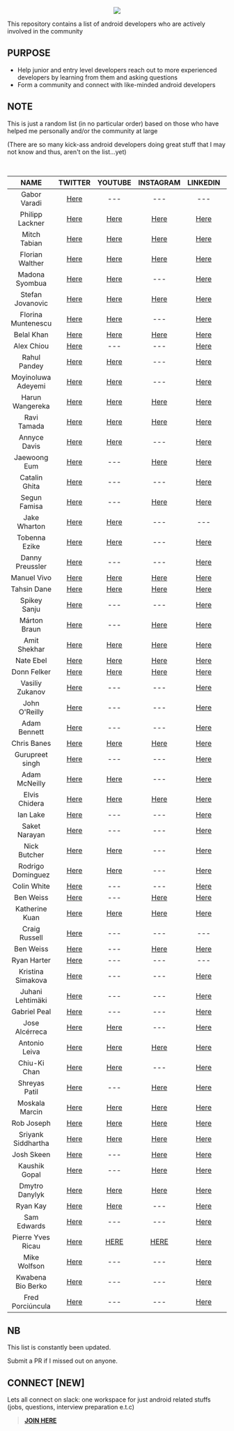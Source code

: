 
<p align="center">
<img src ="https://user-images.githubusercontent.com/39574228/146045767-f9b98ed1-67a7-4fbd-8989-cd76aa95eb98.png">
</p>

<p align="left">
 This repository contains a list of android developers who are actively involved in the community
</p>

## PURPOSE
  - Help junior and entry level developers reach out to more experienced developers by learning from them and asking questions
  - Form a community and connect with like-minded android developers
  
## NOTE
  This is just a random list (in no particular order) based on those who have helped me personally and/or the community at large 
  
  (There are so many kick-ass android developers doing great stuff that I may not know and thus, aren't on the list...yet)

  
<br/>

 | <b>NAME</b>        | TWITTER          | YOUTUBE  | INSTAGRAM  |  LINKEDIN  | GITHUB
| :-------------: |:-------------:| :-----:|  :---------:| :---------:| :---------:|
| Gabor Varadi     | <a href="https://twitter.com/zhuinden/">Here</a> | --- | --- | --- | <a href="https://github.com/zhuinden">Here</a> | 
| Philipp Lackner    | <a href="https://twitter.com/plcoding/">Here</a> | <a href="https://www.youtube.com/channel/UCKNTZMRHPLXfqlbdOI7mCkg/">Here</a> | <a href="https://www.instagram.com/philipplackner_official/">Here</a>  |  <a href="https://www.linkedin.com/in/philipp-lackner/">Here</a> | <a href="https://github.com/philipplackner/">Here</a> | 
  | Mitch Tabian |  <a href="https://twitter.com/mitch_tabian/">Here</a>  | <a href="https://www.youtube.com/channel/UCoNZZLhPuuRteu02rh7bzsw/">Here</a>  |  <a href="https://www.instagram.com/codingwithmitch/">Here</a> | <a href="https://www.linkedin.com/in/mitch-tabian-995994b2/">Here</a> | <a href="https://github.com/mitchtabian/">Here</a> | 
|  Florian Walther |  <a href="https://twitter.com/codinginflow/">Here</a>  | <a href="https://www.youtube.com/c/MadonaSyombua/">Here</a>  |  <a href="https://www.instagram.com/codinginflow/">Here</a> | <a href="https://www.linkedin.com/in/florianwalther90/">Here</a> | <a href="https://github.com/codinginflow/">Here</a> | 
|  Madona Syombua |  <a href="https://twitter.com/madona_syombua/">Here</a>  | <a href="https://www.youtube.com/channel/UC_Fh8kvtkVPkeihBs42jGcA/">Here</a>  | --- | <a href="https://www.linkedin.com/in/madona-syombua/">Here</a> | <a href="https://github.com/Madonahs/">Here</a> | 
| Stefan Jovanovic |  <a href="https://twitter.com/stevdzas/">Here</a>  | <a href="https://www.youtube.com/c/StevdzaSan/">Here</a>  |  <a href="https://www.instagram.com/stevdza_san/">Here</a> | <a href="https://www.linkedin.com/in/stefan-jovanovic-850651168/">Here</a> | <a href="https://github.com/stevdza-san/">Here</a> | 
  | Florina Muntenescu |  <a href="https://twitter.com/FMuntenescu/">Here</a>  | <a href="https://www.youtube.com/channel/UC8_H4SVAuupaB6ZjMDfGx7g/">Here</a>  | --- | <a href="https://www.linkedin.com/in/florina-muntenescu-314b8921/" >Here</a> | <a href="https://github.com/florina-muntenescu/">Here</a> | 
 |  Belal Khan |  <a href="https://twitter.com/probelalkhan/">Here</a>  | <a href="https://www.youtube.com/channel/UC9YTuDeKzDoyOphWHtdK0jA/">Here</a>  |  <a href="https://www.instagram.com/probelalkhan/">Here</a> | <a href="https://www.linkedin.com/in/probelalkhan/">Here</a> | <a href="https://github.com/probelalkhan/">Here</a> | 
  |  Alex Chiou |  <a href="https://twitter.com/alexchiou/">Here</a>  | ---  |  --- | <a href="https://www.linkedin.com/in/alexander-chiou/">Here</a> | <a href="https://github.com/Gear61/">Here</a> | 
  | Rahul Pandey |  <a href="https://twitter.com/rpandey1234/">Here</a>  | <a href="https://www.youtube.com/c/RahulPandeyrkp/">Here</a>  | --- | <a href="https://www.linkedin.com/in/rpandey1234/">Here</a> | <a href="https://github.com/rpandey1234/">Here</a> | 
  | Moyinoluwa Adeyemi |  <a href="https://twitter.com/moyheen/">Here</a>  | <a href="https://www.youtube.com/channel/UCtn3JXTnVXvlS2Lz4Znzgow/">Here</a>  | --- | <a href="https://www.linkedin.com/in/moyinoluwa/">Here</a> | <a href="https://github.com/moyheen/">Here</a> | 
   | Harun Wangereka |  <a href="https://twitter.com/wangerekaharun/">Here</a>  | <a href="https://www.youtube.com/channel/UC0Sbc-pfrc580pbWwUzQ4Bg/">Here</a>  | <a href="https://www.instagram.com/wangerekaharun/">Here</a> | <a href="https://www.linkedin.com/in/harun-wangereka-442b37b9/">Here</a> | <a href="https://github.com/wangerekaharun/">Here</a> | 
 | Ravi Tamada |  <a href="https://twitter.com/ravitamada/">Here</a>  | <a href="https://www.youtube.com/user/androidhive/">Here</a>  | <a href="https://www.instagram.com/ravitamada/">Here</a> | <a href="https://www.linkedin.com/in/ravi-tamada/" >Here</a> | <a href="https://github.com/ravi8x/">Here</a> | 
  | Annyce Davis |  <a href="https://twitter.com/brwngrldev/">Here</a>  | <a href="https://www.youtube.com/c/AnnyceDavis/">Here</a>  | --- | <a href="https://www.linkedin.com/in/annycedavis/" >Here</a> | <a href="https://github.com/adavis/">Here</a> | 
 | Jaewoong Eum |  <a href="https://twitter.com/github_skydoves/">Here</a>  |  ---  | <a href="https://www.instagram.com/jw_eum/">Here</a> | <a href="https://www.linkedin.com/in/skydoves/" >Here</a> | <a href="https://github.com/skydoves/">Here</a> | 
 | Catalin Ghita |  <a href="https://twitter.com/CatalinGhita4/">Here</a>  |  ---  | --- | <a href="https://www.linkedin.com/in/catalin-ghita-590504127/" >Here</a> | <a href="https://github.com/catalinghita8/">Here</a> | 
 | Segun Famisa |  <a href="https://twitter.com/segunfamisa/">Here</a>  | ---  | <a href="https://www.instagram.com/segunfamisa/">Here</a> | <a href="https://www.linkedin.com/in/segunfamisa/" >Here</a> | <a href="https://github.com/segunfamisa">Here</a> | 
  | Jake Wharton |  <a href="https://twitter.com/JakeWharton/">Here</a>  | <a href="https://www.youtube.com/c/JakeWharton/">Here</a>  | --- | --- | <a href="https://github.com/JakeWharton/">Here</a> | 
 | Tobenna Ezike |  <a href="https://twitter.com/T0bey_/">Here</a>  |  <a href="https://www.youtube.com/channel/UCdYgVkD3fP3rBjiiiiilb9Q/">Here</a>  | --- | <a href="https://www.linkedin.com/in/tobenna-ezike/" >Here</a> | <a href="https://github.com/Ezike/">Here</a> |
  | Danny Preussler |  <a href="https://twitter.com/PreusslerBerlin/">Here</a>  | --- | --- | <a href="https://www.linkedin.com/in/preusslerberlin/" >Here</a> | <a href="https://github.com/dpreussler/">Here</a> |
 |  Manuel Vivo |  <a href="https://twitter.com/manuelvicnt/">Here</a>  | <a href="https://www.youtube.com/playlist?list=PLFLx5voZ6zgt1eoCGO4rdkTXmr6XA4D_q/">Here</a>  |  <a href="https://www.instagram.com/manuelvicnt/">Here</a> | <a href="https://www.linkedin.com/in/manuel-vicente-vivo-54498653/">Here</a> | <a href="https://github.com/manuelvicnt/">Here</a> | 
  | Tahsin Dane |  <a href="https://twitter.com/tasomaniac/">Here</a>  | <a href="https://www.youtube.com/channel/UCd0ttFt_WObi3kVzMlvuwWA/">Here</a>  |  <a href="https://www.instagram.com/tasomaniac/">Here</a> | <a href="https://www.linkedin.com/in/saidtahsindane/">Here</a> | <a href="https://github.com/tasomaniac/">Here</a> | 
 | Spikey Sanju |  <a href="https://twitter.com/sanjay_spikey/">Here</a>  | ---  | --- | <a href="https://www.linkedin.com/in/spikeysanju/">Here</a> | <a href="https://github.com/Spikeysanju/">Here</a> | 
 | Márton Braun    | <a href="https://twitter.com/zsmb13/">Here</a> | --- | <a href="https://www.instagram.com/zsmb/">Here</a>  |  <a href="https://www.linkedin.com/in/zsmb13/">Here</a> | <a href="https://github.com/zsmb13/">Here</a> | 
  | Amit Shekhar   | <a href="https://twitter.com/amitiitbhu/">Here</a> | <a href="https://www.youtube.com/channel/UCocBChVv7HPx0g5SbnOUv7w/">Here</a> | <a href="https://www.instagram.com/amitshekhariitbhu/">Here</a>  |  <a href="https://www.linkedin.com/in/amit-shekhar-iitbhu/">Here</a> | <a href="https://github.com/amitshekhariitbhu/">Here</a> | 
   | Nate Ebel   | <a href="https://twitter.com/n8ebel/">Here</a> | <a href="https://www.youtube.com/c/goobar/">Here</a> | <a href="https://www.instagram.com/n8ebe/">Here</a>  |  <a href="https://www.linkedin.com/in/n8ebel/">Here</a> | <a href="https://github.com/n8ebel/">Here</a> |
   | Donn Felker   | <a href="https://twitter.com/donnfelker/">Here</a> | <a href="https://www.youtube.com/channel/UCX-K1HK8ejnnQF_GWcMHveg/">Here</a> | <a href="https://www.instagram.com/donnfelker/">Here</a>  |  <a href="https://www.linkedin.com/in/donnfelker/">Here</a> | <a href="https://github.com/donnfelker/">Here</a> |
 | Vasiliy Zukanov  | <a href="https://twitter.com/VasiliyZukanov/">Here</a> | --- | ---  |  <a href="https://www.linkedin.com/in/vasiliy-zukanov/">Here</a> | <a href="https://github.com/techyourchance/">Here</a> | 
 | John O'Reilly  | <a href="https://twitter.com/joreilly/">Here</a> | --- | ---  |  <a href="https://www.linkedin.com/in/johnoreilly/">Here</a> | <a href="https://github.com/joreilly/">Here</a> | 
 | Adam Bennett   | <a href="https://twitter.com/iateyourmic/">Here</a> | --- | --- |  <a href="https://www.linkedin.com/in/adam-bennett-4784b327/">Here</a> | <a href="https://github.com/ditn/">Here</a> |
 | Chris Banes | <a href="https://twitter.com/chrisbanes/">Here</a> | <a href="https://www.youtube.com/c/ChrisBanes/">Here</a> | <a href="https://www.instagram.com/chris_banes/">Here</a>  |  <a href="https://www.linkedin.com/in/chrisbanes/">Here</a> | <a href="https://github.com/chrisbanes/">Here</a> |
 | Gurupreet singh | <a href="https://twitter.com/_gurupreet/">Here</a> | --- | --- |  <a href="https://www.linkedin.com/in/-gurupreet/">Here</a> | <a href="https://github.com/Gurupreet/">Here</a> |
 | Adam McNeilly  | <a href="https://twitter.com/AdamMc331/">Here</a> | <a href="https://www.youtube.com/c/AdamMcNeilly/">Here</a> | --- |  <a href="https://www.linkedin.com/in/adammcneilly/">Here</a> | <a href="https://github.com/AdamMc331/">Here</a> |
 | Elvis Chidera | <a href="https://twitter.com/elvisnchidera/">Here</a> | <a href="https://www.youtube.com/channel/UCC_MzeBWb-NhrlNk72innAA/">Here</a> | <a href="https://www.instagram.com/elvischidera/">Here</a>  |  <a href="https://www.linkedin.com/in/elvischidera/">Here</a> | <a href="https://github.com/elvis10ten/">Here</a> |
 | Ian Lake | <a href="https://twitter.com/ianhlake/">Here</a> | --- | --- |  <a href="https://www.linkedin.com/in/ian-lake-41090711/">Here</a> | <a href="https://github.com/ianhanniballake/">Here</a> |
 | Saket Narayan   | <a href="https://twitter.com/saketme/">Here</a> | --- |  --- |  <a href="https://www.linkedin.com/in/saketme/">Here</a> | <a href="https://github.com/saket/">Here</a> |
 | Nick Butcher   | <a href="https://twitter.com/crafty/">Here</a> | <a href="https://www.youtube.com/c/nickbutcher/">Here</a> | --- |  <a href="https://www.linkedin.com/in/nick-butcher-5831582/">Here</a> | <a href="https://github.com/nickbutcher/">Here</a> |
 | Rodrigo Dominguez   | <a href="https://twitter.com/RodrigoMartinD/">Here</a> | <a href="https://www.youtube.com/channel/UCBs51OPI3dU1hv9yQZ6BOHA/">Here</a> | --- |  <a href="https://www.linkedin.com/in/rodrigo-martin-dominguez-463b5a33/">Here</a> | <a href="https://github.com/rodrigomartind/">Here</a> |
 | Colin White   | <a href="https://twitter.com/colinwhi/">Here</a> | --- | --- |  <a href="https://www.linkedin.com/in/colinrtwhite/">Here</a> | <a href="https://github.com/colinrtwhite/">Here</a> |
 | Ben Weiss   | <a href="https://twitter.com/keyboardsurfer/">Here</a> | --- | <a href="https://www.instagram.com/keyboardsurfer/">Here</a> |  <a href="https://www.linkedin.com/in/keyboardsurfer/">Here</a> | <a href="https://github.com/keyboardsurfer/">Here</a> |
 | Katherine Kuan   | <a href="https://twitter.com/katherine_kuan/">Here</a> | <a href="https://www.youtube.com/c/whatkatfoundout/">Here</a> | <a href="https://www.instagram.com/kat.kuan/">Here</a> |  <a href="https://www.linkedin.com/in/katherine-kuan/">Here</a> | <a href="https://github.com/kkuan2011/">Here</a> |
 | Craig Russell   | <a href="https://twitter.com/trionkidnapper/">Here</a> | --- | --- | --- | <a href="https://github.com/cdrussell/">Here</a> |
 | Ben Weiss   | <a href="https://twitter.com/keyboardsurfer/">Here</a> | --- | <a href="https://www.instagram.com/keyboardsurfer/">Here</a> |  <a href="https://www.linkedin.com/in/keyboardsurfer/">Here</a> | <a href="https://github.com/keyboardsurfer/">Here</a> |
 | Ryan Harter | <a href="https://twitter.com/rharter/">Here</a> | --- | --- |  --- | <a href="https://github.com//rharter/">Here</a> |
 | Kristina Simakova | <a href="https://twitter.com/KristiSimakova/">Here</a> | --- |  --- |  <a href="https://www.linkedin.com/in/ksimakova/">Here</a> | <a href="https://github.com/Kristina-Simakova/">Here</a> |
 | Juhani Lehtimäki | <a href="https://twitter.com/lehtimaeki/">Here</a> | --- |  --- |  <a href="https://www.linkedin.com/in/juhani-lehtim%C3%A4ki-78b327186/">Here</a> | <a href="https://github.com/JuhaniLehtimaeki/">Here</a> |
 | Gabriel Peal | <a href="https://twitter.com/gpeal8/">Here</a> | --- |  --- |  <a href="https://www.linkedin.com/in/gpeal/">Here</a> | <a href="https://github.com/gpeal/">Here</a> |
 | Jose Alcérreca | <a href="https://twitter.com/ppvi/">Here</a> | <a href="https://www.youtube.com/c/JoseAlcerreca">Here</a> |  --- |  <a href="https://www.linkedin.com/in/jose-mar%C3%ADa-alc%C3%A9rreca-01490bb/">Here</a> | <a href="https://github.com/JoseAlcerreca/">Here</a> |
 | Antonio Leiva | <a href="https://twitter.com/lime_cl/">Here</a> | <a href="https://www.youtube.com/channel/UCV31octs5hft6bZmokUgQlA/">Here</a> |  <a href="https://www.instagram.com/antonioleivag/channel/">Here</a> |  <a href="https://www.linkedin.com/in/antoniolg/">Here</a> | <a href="https://github.com/antoniolg/">Here</a> |
 | Chiu-Ki Chan | <a href="https://twitter.com/chiuki/">Here</a> | <a href="https://www.youtube.com/user/chiukichan/">Here</a> |  --- |  <a href="https://www.linkedin.com/learning/instructors/chiu-ki-chan/">Here</a> | <a href="https://github.com/chiuki/">Here</a> |
 | Shreyas Patil | <a href="https://twitter.com/imShreyasPatil/">Here</a> | --- |  <a href="https://instagram.com/shreyaspatil.dev/">Here</a> |  <a href="https://www.linkedin.com/in/patil-shreyas/">Here</a> | <a href="https://github.com/PatilShreyas">Here</a> |
 | Moskala Marcin | <a href="https://twitter.com/marcinmoskala/">Here</a> | <a href="https://www.youtube.com/channel/UCaBtEzdM_3cHoHJRUhdM6wg/">Here</a> |  <a href="https://www.instagram.com/marcinmoskala/">Here</a> |  <a href="https://www.linkedin.com/in/marcin-moskala-6869a864/">Here</a> | <a href="https://github.com/MarcinMoskala/">Here</a> |
 |  Rob Joseph | <a href="https://twitter.com/LowCarbRob/">Here</a> | <a href="https://www.youtube.com/channel/UCzUzruoGpC99Zvk_xbupjdw/">Here</a> |  <a href="https://www.instagram.com/lowcarbrob/">Here</a> |  <a href="https://www.linkedin.com/in/therobj/">Here</a> | <a href="https://github.com/iamrobj/">Here</a> |
 |  Sriyank Siddhartha | <a href="https://twitter.com/sriyanksid/">Here</a> | <a href="https://www.youtube.com/user/smartherd/">Here</a> |  <a href="https://www.instagram.com/sriyank.smartherd/">Here</a> |  <a href="https://www.linkedin.com/in/sriyank/">Here</a> | <a href="https://github.com/smartherd/">Here</a>  |
 | Josh Skeen | <a href="https://twitter.com/mutexkid/">Here</a> | --- |  <a href="https://www.instagram.com/mutexkid/">Here</a> |  <a href="https://www.linkedin.com/in/joshmskeen/">Here</a> | <a href="https://github.com/mutexkid/">Here</a>  |
 |  Kaushik Gopal | <a href="https://twitter.com/kaushikgopal/">Here</a> | --- |  <a href="https://www.instagram.com/kaushikgopa/">Here</a> |  <a href="https://www.linkedin.com/in/gopalkaushik/">Here</a> | <a href="https://github.com/kaushikgopal/">Here</a> |
 | Dmytro Danylyk  | <a href="https://twitter.com/dmytrodanylyk/">Here</a> | <a href="https://www.youtube.com/c/DmytroDanylyk/">Here</a> |  <a href="https://www.instagram.com/dmytrodanylyk/">Here</a> |  <a href="https://www.linkedin.com/in/dmytrodanylyk/">Here</a> | <a href="https://github.com/dmytrodanylyk/">Here</a>  |
 | Ryan Kay  | <a href="https://twitter.com/wiseAss301/">Here</a> | <a href="https://www.youtube.com/channel/UCSwuCetC3YlO1Y7bqVW5GHg/">Here</a> | --- |  <a href="https://www.linkedin.com/in/ryan-kay-808388114/">Here</a> | <a href="https://github.com/BracketCove/">Here</a>  |
 | Sam Edwards | <a href="https://twitter.com/HandstandSam/">Here</a> | --- | --- |  <a href="https://www.linkedin.com/in/handstandsam/">Here</a> | <a href="https://github.com/handstandsam/">Here</a>  |
 | Pierre Yves Ricau  | <a href="https://twitter.com/Piwai/">Here</a> | <a href="https://www.youtube.com/playlist?list=UUvwCJCM8z1sPoPwutqe2ABQ">HERE</a> | <a href="https://www.instagram.com/pyyams/">HERE</a> |  <a href="https://www.linkedin.com/in/piwai/">Here</a> | <a href="https://github.com/pyricau/">Here</a>  |
 | Mike Wolfson | <a href="https://twitter.com/mwolfson/">Here</a> | --- | --- |  <a href="https://www.linkedin.com/in/mswolfson/">Here</a> | <a href="https://github.com/mwolfson/">Here</a>  |
 | Kwabena Bio Berko | <a href="https://twitter.com/KwabenaBerko/">Here</a> | --- | --- |  <a href="https://www.linkedin.com/in/kwabena-bio-berko/">Here</a> | <a href="https://github.com/KwabenBerko/">Here</a>  |
 | Fred Porciúncula | <a href="https://twitter.com/tfcporciuncula/">Here</a> | --- | --- |  <a href="https://www.linkedin.com/in/tfcporciuncula/">Here</a> | <a href="https://github.com/tfcporciuncula/">Here</a>  |
 
 
 ## NB
 This list is constantly been updated.
 
 Submit a PR if I missed out on anyone.
 
 ## CONNECT [NEW]
 
 Lets all connect on slack: one workspace for just android related stuffs (jobs, questions, interview preparation e.t.c)

> <a href="https://join.slack.com/t/androiddevs-1/shared_invite/zt-109v8bkpw-r8qt1K_ADYJ84CffEB~~HQ"><b>JOIN HERE</b></a> 
 
 
